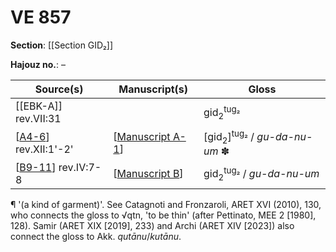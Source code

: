 # VE 857

**Section**: [[Section GID₂]]

**Hajouz no.**: –

| Source(s)              | Manuscript(s)     | Gloss                                               |
| ---------------------- | ----------------- | --------------------------------------------------- |
| [[EBK-A]] rev.VII:31          |                   | gid<sub>2</sub><sup>tug₂</sup>                      |
| [[A4-6]] rev.XII:1'-2' | [[Manuscript A-1]] | [gid<sub>2</sub>]<sup>tug₂</sup> / *gu-da-nu-um* ✽ |
| [[B9-11]] rev.IV:7-8   | [[Manuscript B]]  | gid<sub>2</sub><sup>tug₂</sup> / *gu-da-nu-um*      |


¶ '(a kind of garment)'. See Catagnoti and Fronzaroli, ARET XVI (2010), 130, who connects the gloss to √qtn, 'to be thin' (after Pettinato, MEE 2 [1980], 128). Samir (ARET XIX [2019], 233) and Archi (ARET XIV [2023]) also connect the gloss to Akk. *qutānu*/*kutānu*.

[//begin]: # "Autogenerated link references for markdown compatibility"
[EBK]: EBK "MEE 4, 115 +"
[A4-6]: A4-6 "MEE 4, 4 + MEE 4, 5 + MEE 4, 6 = TM.75.G.2000+TM.75.G.2005+TM.75.G.2006"
[Manuscript A-1]: <Manuscript A-1> "Manuscript A-1"
[B9-11]: B9-11 "MEE 4, 9 + MEE 4, 10 + MEE 4, 11 = TM.75.G.2004+TM.75.G.2001+TM.75.G.2003"
[Manuscript B]: <Manuscript B> "Manuscript B"
[//end]: # "Autogenerated link references"